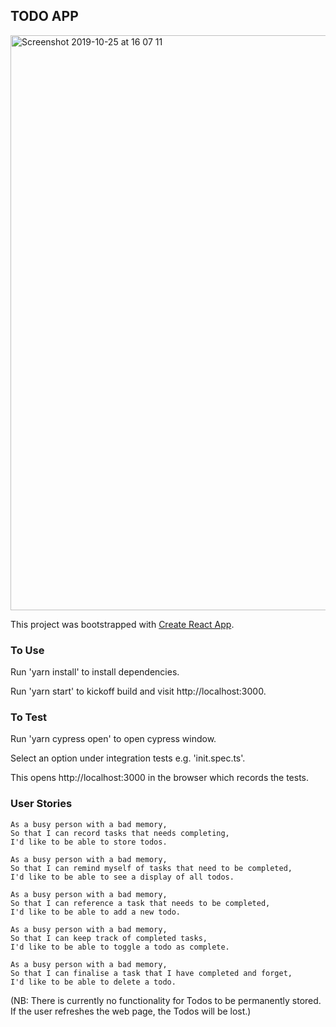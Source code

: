 ## TODO APP

<img width="920" alt="Screenshot 2019-10-25 at 16 07 11" src="https://user-images.githubusercontent.com/39112648/67582363-8fdbea80-f741-11e9-808f-abe43a4a45fc.png">


This project was bootstrapped with [Create React App](https://github.com/facebook/create-react-app).

### To Use

Run 'yarn install' to install dependencies.

Run 'yarn start' to kickoff build and visit http://localhost:3000.

### To Test

Run 'yarn cypress open' to open cypress window.

Select an option under integration tests e.g. 'init.spec.ts'.

This opens http://localhost:3000 in the browser which records the tests.

### User Stories

```
As a busy person with a bad memory,
So that I can record tasks that needs completing,
I'd like to be able to store todos.

As a busy person with a bad memory,
So that I can remind myself of tasks that need to be completed,
I'd like to be able to see a display of all todos.

As a busy person with a bad memory,
So that I can reference a task that needs to be completed,
I'd like to be able to add a new todo.

As a busy person with a bad memory,
So that I can keep track of completed tasks,
I'd like to be able to toggle a todo as complete.

As a busy person with a bad memory,
So that I can finalise a task that I have completed and forget,
I'd like to be able to delete a todo.
```

(NB: There is currently no functionality for Todos to be permanently stored. If the user refreshes the web page, the Todos will be lost.)

